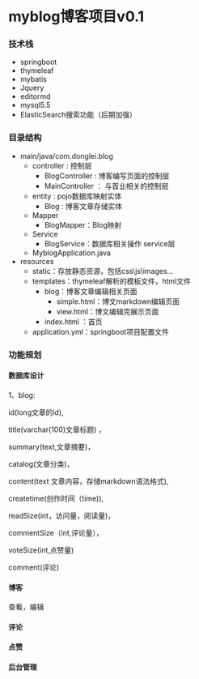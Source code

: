 # myblog博客项目v0.1

### 技术栈

- springboot
- thymeleaf
- mybatis
- Jquery
- editormd
- mysql5.5
- ElasticSearch搜索功能（后期加强）



### 目录结构

* main/java/com.donglei.blog
  * controller :  控制层
    * BlogController :   博客编写页面的控制层
    * MainController ：  与首业相关的控制层
  * entity :  pojo数据库映射实体
    * Blog :  博客文章存储实体
  * Mapper
    * BlogMapper：Blog映射
  * Service
    * BlogService：数据库相关操作  service层
  * MyblogApplication.java 
* resources
  * static：存放静态资源，包括css\js\images...
  * templates：thymeleaf解析的模板文件，html文件
    * blog：博客文章编辑相关页面
      * simple.html：博文markdown编辑页面
      * view.html：博文编辑完展示页面
    * index.html ：首页
  * application.yml：springboot项目配置文件

### 功能规划

#### 数据库设计

1、blog:

id(long文章的id), 

title(varchar(100)文章标题) ，

summary(text,文章摘要)，

catalog(文章分类)，

content(text 文章内容，存储markdown语法格式), 

createtime(创作时间（time)),

readSize(int，访问量，阅读量)，

commentSize（int,评论量），

voteSize(int,点赞量)

comment(评论)

#### 博客

查看，编辑

#### 评论

#### 点赞

#### 后台管理

